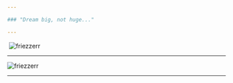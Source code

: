 ```yaml
---

### "Dream big, not huge..."

---
```


<p>&nbsp;<img align="center" src="https://github-readme-stats.vercel.app/api?username=friezzerr&show_icons=true&theme=tokyonight&locale=en" alt="friezzerr" /></p>

---

<p><img align="center" src="https://github-readme-stats.vercel.app/api/top-langs?username=friezzerr&show_icons=true&theme=tokyonight&locale=en&layout=compact" alt="friezzerr" /></p>

---
